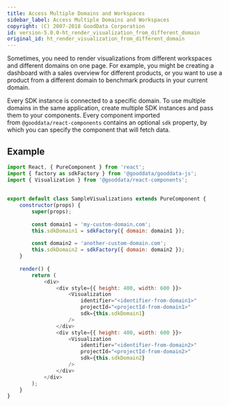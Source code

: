 ```yaml
---
title: Access Multiple Domains and Workspaces
sidebar_label: Access Multiple Domains and Workspaces
copyright: (C) 2007-2018 GoodData Corporation
id: version-5.0.0-ht_render_visualization_from_different_domain
original_id: ht_render_visualization_from_different_domain
---
```


Sometimes, you need to render visualizations from different workspaces and different domains on one page. For example, you might be creating a dashboard with a sales overview for different products, or you want to use a product from a different domain to benchmark products in your current domain.

Every SDK instance is connected to a specific domain. To use multiple domains in the same application, create multiple SDK instances and pass them to your components. Every component imported from `@gooddata/react-components` contains an optional `sdk` property, by which you can specify the component that will fetch data.

## Example

```javascript
import React, { PureComponent } from 'react';
import { factory as sdkFactory } from '@gooddata/gooddata-js';
import { Visualization } from '@gooddata/react-components';
 
 
export default class SampleVisualizations extends PureComponent {
    constructor(props) {
        super(props);
         
        const domain1 = 'my-custom-domain.com';
        this.sdkDomain1 = sdkFactory({ domain: domain1 });
     
        const domain2 = 'another-custom-domain.com';
        this.sdkDomain2 = sdkFactory({ domain: domain2 });
    }
 
    render() {
        return (
            <div>
                <div style={{ height: 400, width: 600 }}>
                    <Visualization
                        identifier="<identifier-from-domain1>"
                        projectId="<projectId-from-domain1>"
                        sdk={this.sdkDomain1}
                    />
                </div>
                <div style={{ height: 400, width: 600 }}>
                    <Visualization
                        identifier="<identifier-from-domain2>"
                        projectId="<projectId-from-domain2>"
                        sdk={this.sdkDomain2}
                    />
                </div>
            </div>
        );
    }
}
```
